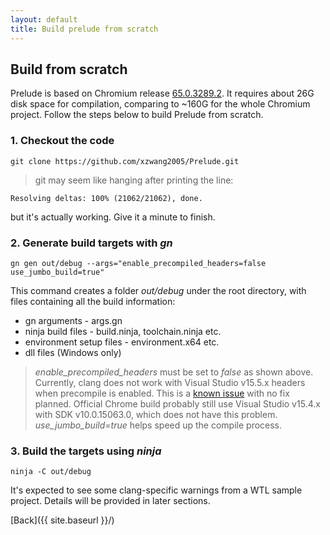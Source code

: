 ```yaml
---
layout: default
title: Build prelude from scratch
---
```

## [](#header-2) Build from scratch

Prelude is based on Chromium release [65.0.3289.2](https://chromium.googlesource.com/chromium/src.git/+/65.0.3289.2). It requires about 26G disk space for compilation, comparing to ~160G for the whole Chromium project. Follow the steps below to build Prelude from scratch.


### [](#header-3) 1.  Checkout the code
```
git clone https://github.com/xzwang2005/Prelude.git
```

>git may seem like hanging after printing the line:
```
Resolving deltas: 100% (21062/21062), done.
```
but it's actually working. Give it a minute to finish.

### [](#header-3) 2.  Generate build targets with *gn*

```
gn gen out/debug --args="enable_precompiled_headers=false use_jumbo_build=true"
```
This command creates a folder *out/debug* under the root directory, with files containing all the build information:
*   gn arguments - args.gn
*   ninja build files - build.ninja, toolchain.ninja etc.
*   environment setup files - environment.x64 etc.
*   dll files (Windows only)

>*enable_precompiled_headers* must be set to *false* as shown above. Currently, clang does not work with Visual Studio v15.5.x headers when precompile is enabled. This is a [known issue](https://bugs.chromium.org/p/chromium/issues/detail?id=780124) with no fix planned. Official Chrome build probably still use Visual Studio v15.4.x with SDK v10.0.15063.0, which does not have this problem. *use_jumbo_build=true* helps speed up the compile process.

### [](#header-3) 3.  Build the targets using *ninja*
```
ninja -C out/debug
```
It's expected to see some clang-specific warnings from a WTL sample project. Details will be provided in later sections.

[Back]({{ site.baseurl }}/)
